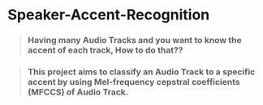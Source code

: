 # Speaker-Accent-Recognition
> ### Having many Audio Tracks  and you want to know the  accent of each track, How  to do that?? 

> ### This project aims to  classify an Audio Track to  a specific accent by using  Mel-frequency  cepstral coefficients  (MFCCS) of Audio Track.
